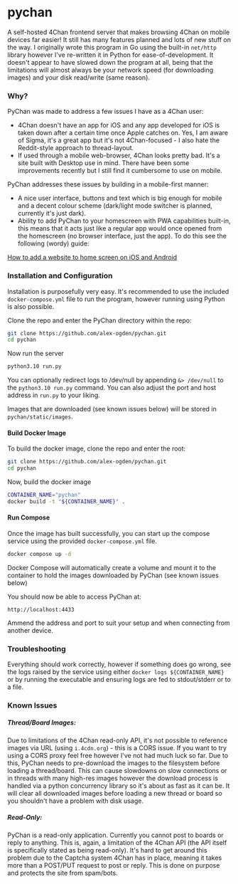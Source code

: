 # pychan
A self-hosted 4Chan frontend server that makes browsing 4Chan on mobile devices far easier! It still has many features planned and lots of new stuff on the way. I originally wrote this program in Go using the built-in `net/http` library however I've re-written it in Python for ease-of-development. It doesn't appear to have slowed down the program at all, being that the limitations will almost always be your network speed (for downloading images) and your disk read/write (same reason).

### Why?
PyChan was made to address a few issues I have as a 4Chan user:
* 4Chan doesn't have an app for iOS and any app developed for iOS is taken down after a certain time once Apple catches on. Yes, I am aware of Sigma, it's a great app but it's not 4Chan-focused - I also hate the Reddit-style approach to thread-layout.
* If used through a mobile web-browser, 4Chan looks pretty bad. It's a site built with Desktop use in mind. There have been some improvements recently but I still find it cumbersome to use on mobile.

PyChan addresses these issues by building in a mobile-first manner:
* A nice user interface, buttons and text which is big enough for mobile and a decent colour scheme (dark/light mode switcher is planned, currently it's just dark).
* Ability to add PyChan to your homescreen with PWA capabilities built-in, this means that it acts just like a regular app would once opened from the homescreen (no browser interface, just the app). To do this see the following (wordy) guide:

[How to add a website to home screen on iOS and Android](https://techwiser.com/how-to-add-a-website-to-home-screen-on-ios-and-android/)

### Installation and Configuration
Installation is purposefully very easy. It's recommended to use the included `docker-compose.yml` file to run the program, however running using Python is also possible.

Clone the repo and enter the PyChan directory within the repo:
```bash
git clone https://github.com/alex-ogden/pychan.git
cd pychan
```

Now run the server
```bash
python3.10 run.py
```

You can optionally redirect logs to /dev/null by appending `&> /dev/null` to the `python3.10 run.py` command. You can also adjust the port and host address in `run.py` to your liking.

Images that are downloaded (see known issues below) will be stored in `pychan/static/images`.

#### Build Docker Image
To build the docker image, clone the repo and enter the root:
```bash
git clone https://github.com/alex-ogden/pychan.git
cd pychan
```

Now, build the docker image
```bash
CONTAINER_NAME="pychan"
docker build -t "${CONTAINER_NAME}" .
```

#### Run Compose
Once the image has built successfully, you can start up the compose service using the provided `docker-compose.yml` file.

```bash
docker compose up -d
```

Docker Compose will automatically create a volume and mount it to the container to hold the images downloaded by PyChan (see known issues below)

You should now be able to access PyChan at:
```
http://localhost:4433
```
Ammend the address and port to suit your setup and when connecting from another device.

### Troubleshooting
Everything should work correctly, however if something does go wrong, see the logs raised by the service using either `docker logs ${CONTAINER_NAME}` or by running the executable and ensuring logs are fed to stdout/stderr or to a file.

### Known Issues

##### Thread/Board Images:
Due to limitations of the 4Chan read-only API, it's not possible to reference images via URL (using `i.4cdn.org`) - this is a CORS issue. If you want to try using a CORS proxy feel free however I've not had much luck so far. Due to this, PyChan needs to pre-download the images to the filesystem before loading a thread/board. This can cause slowdowns on slow connections or in threads with many high-res images however the download process is handled via a python concurrency library so it's about as fast as it can be. It will clear all downloaded images before loading a new thread or board so you shouldn't have a problem with disk usage.

##### Read-Only:
PyChan is a read-only application. Currently you cannot post to boards or reply to anything. This is, again, a limitation of the 4Chan API (the API itself is specifically stated as being read-only). It's hard to get around this problem due to the Captcha system 4Chan has in place, meaning it takes more than a POST/PUT request to post or reply. This is done on purpose and protects the site from spam/bots. 

